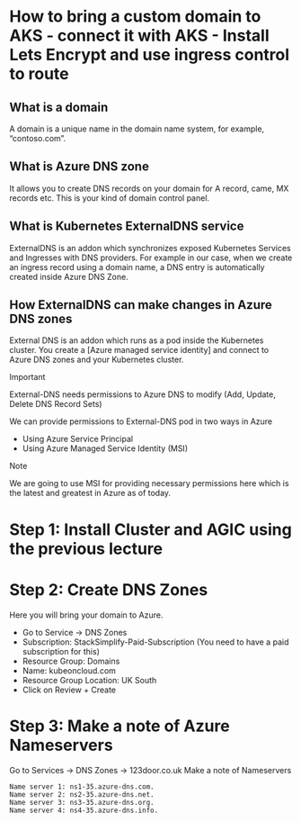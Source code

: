# How to bring a custom domain to AKS - connect it with AKS - Install Lets Encrypt and use ingress control to route

## What is a domain
A domain is a unique name in the domain name system, for example, “contoso.com”.

## What is Azure DNS zone
It allows you to create DNS records on your domain for A record, came, MX records etc.
This is your kind of domain control panel.

## What is Kubernetes ExternalDNS service
ExternalDNS is an addon which synchronizes exposed Kubernetes Services and Ingresses with DNS providers.
For example in our case, when we create an ingress record using a domain name, a DNS entry is automatically created inside Azure DNS Zone.

## How ExternalDNS can make changes in Azure DNS zones
External DNS is an addon which runs as a pod inside the Kubernetes cluster. You create a [Azure managed service identity] and connect to Azure DNS zones and your Kubernetes cluster.

> [!Important]
> External-DNS needs permissions to Azure DNS to modify (Add, Update, Delete DNS Record Sets)
>
> We can provide permissions to External-DNS pod in two ways in Azure
>
> * Using Azure Service Principal
> * Using Azure Managed Service Identity (MSI)

> [!Note]
> We are going to use MSI for providing necessary permissions here which is the latest and greatest in Azure as of today.
>
# Step 1: Install Cluster and AGIC using the previous lecture

# Step 2: Create DNS Zones
Here you will bring your domain to Azure.

* Go to Service -> DNS Zones
* Subscription: StackSimplify-Paid-Subscription (You need to have a paid subscription for this)
* Resource Group: Domains
* Name: kubeoncloud.com
* Resource Group Location: UK South
* Click on Review + Create

# Step 3: Make a note of Azure Nameservers
Go to Services -> DNS Zones -> 123door.co.uk
Make a note of Nameservers
```
Name server 1: ns1-35.azure-dns.com.
Name server 2: ns2-35.azure-dns.net.
Name server 3: ns3-35.azure-dns.org.
Name server 4: ns4-35.azure-dns.info.

```



